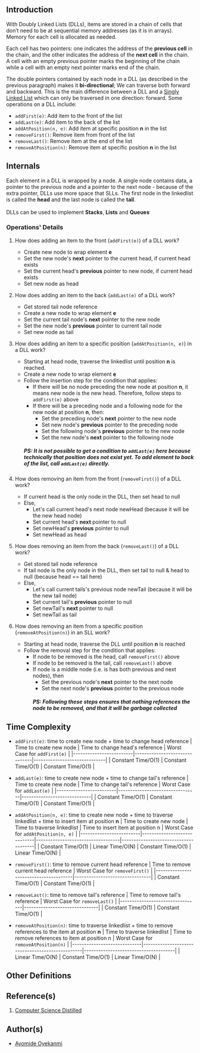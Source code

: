 ## Introduction
With Doubly Linked Lists (DLLs), items are stored in a chain of cells that don’t need to be at sequential memory addresses (as it is in arrays). Memory for each cell is allocated as needed. 

Each cell has two pointers: one indicates the address of the **previous cell** in the chain, and the other indicates the address of the **next cell** in the chain. A cell with an empty previous pointer marks the beginning of the chain while a cell with an empty next pointer marks end of the chain. 

The double pointers contained by each node in a DLL (as described in the previous paragraph) makes it **bi-directional**; We can traverse both forward and backward. This is the main difference between a DLL and a [Singly Linked List]() which can only be traversed in one direction: forward. Some operations on a DLL include:
* `addFirst(e)`: Add item to the front of the list
* `addLast(e)`: Add item to the back of the list
* `addAtPosition(n, e)`: Add item at specific position **n** in the list
* `removeFirst()`: Remove item from front of the list
* `removeLast()`: Remove item at the end of the list
* `removeAtPosition(n)`: Remove item at specific position **n** in the list

## Internals
Each element in a DLL is wrapped by a node. A single node contains data, a pointer to the previous node and a pointer to the next node - because of the extra pointer, DLLs use more space that SLLs. The first node in the linkedlist is called the **head** and the last node is called the **tail**.

DLLs can be used to implement **Stacks**, **Lists** and **Queues**<sup>.

### Operations' Details
1. How does adding an item to the front (`addFirst(e)`) of a DLL work?
    - Create new node to wrap element **e** 
    - Set the new node's **next** pointer to the current head, if current head exists
    - Set the current head's **previous** pointer to new node, if current head exists
    - Set new node as head

2. How does adding an item to the back (`addLast(e)` of a DLL work?
    - Get stored tail node reference
    - Create a new node to wrap element **e** 
    - Set the current tail node's **next** pointer to the new node
    - Set the new node's **previous** pointer to current tail node
    - Set new node as tail

3. How does adding an item to a specific position (`addAtPosition(n, e)`) in a DLL work?
    - Starting at head node, traverse the linkedlist until position **n** is reached.
    - Create a new node to wrap element **e** 
    - Follow the insertion step for the condition that applies:
        * If there will be no node preceding the new node at position **n**, it means new node is the new head. Therefore, follow steps to `addFirst(e)` above
        * If there will be a preceding node and a following node for the new node at position **n**, then:
            - Set the preceding node's **next** pointer to the new node
            - Set new node's **previous** pointer to the preceding node
            - Set the following node's **previous** pointer  to the new node
            - Set the new node's **next** pointer to the following node
        ##### PS: It is not possible to get a condition to `addLast(e)` here because technically that position does not exist yet. To add element to back of the list, call `addLast(e)` directly.

4. How does removing an item from the front (`removeFirst()`) of a DLL work?
    - If current head is the only node in the DLL, then set head to null
    - Else,
        - Let's call current head's next node newHead (because it will be the new head node)
        - Set current head's **next** pointer to null
        - Set newHead's **previous** pointer to null
        - Set newHead as head

5. How does removing an item from the back (`removeLast()`) of a DLL work?
    - Get stored tail node reference
    - If tail node is the only node in the DLL, then set tail to null & head to null (because head == tail here)
    - Else,
        - Let's call current tails's previous node newTail (because it will be the new tail node)
        - Set current tail's **previous** pointer to null
        - Set newTail's **next** pointer to null
        - Set newTail as tail

6. How does removing an item from a specific position (`removeAtPosition(n)`) in an SLL work?
    - Starting at head node, traverse the DLL until position **n** is reached
    - Follow the removal step for the condition that applies:
        * If node to be removed is the head, call `removeFirst()` above
        * If node to be removed is the tail, call `removeLast()` above
        * If node is a middle node (i.e. is has both previous and next nodes), then
            * Set the previous node's **next** pointer to the next node
            * Set the next node's **previous** pointer to the previous node
            ##### PS: Following these steps ensures that nothing references the node to be removed, and that it will be garbage collected

## Time Complexity

* `addFirst(e)`: time to create new node + time to change head reference
   | Time to create new node | Time to change head's reference | Worst Case for `addFirst(e)` |
   |-------------------------|-------------------------------|------------------------------|
   | Constant Time/O(1)      | Constant Time/O(1)            | Constant Time/O(1)           |

* `addLast(e)`: time to create new node + time to change tail's reference
   | Time to create new node | Time to change tail's reference | Worst Case for `addLast(e)` |
   |-------------------------|---------------------------------|-----------------------------|
   | Constant Time/O(1)      | Constant Time/O(1)              | Constant Time/O(1)          |

* `addAtPosition(n, e)`: time to create new node + time to traverse linkedlist + time to insert item at position **n**
   | Time to create new node | Time to traverse linkedlist | Time to insert item at position n | Worst Case for `addAtPosition(n, e)` |
   |-------------------------|-----------------------------|-----------------------------------|--------------------------------------|
   | Constant Time/O(1)      | Linear Time/O(N)            | Constant Time/O(1)                | Linear Time/O(N)                     |

* `removeFirst()`: time to remove current head reference
   | Time to remove current head reference | Worst Case for `removeFirst()` |
   |---------------------------------------|--------------------------------|
   | Constant Time/O(1)                    | Constant Time/O(1)             |

* `removeLast()`: time to remove tail's reference
   | Time to remove tail's reference | Worst Case for `removeLast()` |
   |---------------------------------|-------------------------------|
   | Constant Time/O(1)              | Constant Time/O(1)            |

* `removeAtPosition(n)`: time to traverse linkedlist + time to remove references to the item at position **n**
   | Time to traverse linkedlist | Time to remove references to item at position n | Worst Case for `removeAtPosition(n)` |
   |-----------------------------|-------------------------------------------------|--------------------------------------|
   | Linear Time/O(N)            | Constant Time/O(1)                              | Linear Time/O(N)                     |
   
## Other Definitions

## Reference(s)
1. [Computer Science Distilled](https://www.amazon.co.uk/Computer-Science-Distilled-Computational-Problems/dp/0997316020/ref=sr_1_1?adgrpid=52658140545&dchild=1&gclid=Cj0KCQjw8fr7BRDSARIsAK0Qqr6bz1aEFd_X517mpcZBAGaDJaeg-WARxB6mwEMMtupTPnTGI0a-1SIaAmH5EALw_wcB&hvadid=259122221401&hvdev=c&hvlocint=9041110&hvlocphy=1010294&hvnetw=g&hvqmt=e&hvrand=6311385300851562426&hvtargid=kwd-297429021778&hydadcr=17613_1817768&keywords=computer+science+distilled&qid=1602170396&sr=8-1&tag=googhydr-21)

## Author(s)
* [Ayomide Oyekanmi](https://github.com/oyekanmiayo)